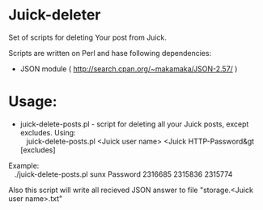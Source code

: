 Juick-deleter
=============

Set of scripts for deleting Your post from Juick.

Scripts are written on Perl and hase following dependencies:
* JSON module ( http://search.cpan.org/~makamaka/JSON-2.57/ )

Usage:
======

* juick-delete-posts.pl - script for deleting all your Juick posts, except excludes. Using:<br />
	&nbsp;&nbsp;&nbsp;juick-delete-posts.pl &lt;Juick user name&gt; &lt;Juick HTTP-Password&gt [excludes]

Example:<br />
	&nbsp;&nbsp;&nbsp;./juick-delete-posts.pl sunx Password 2316685 2315836 2315774
	
Also this script will write all recieved JSON answer to file "storage.&lt;Juick user name&gt;.txt"
